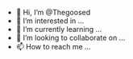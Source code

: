 - 👋 Hi, I’m @Thegoosed
- 👀 I’m interested in ...
- 🌱 I’m currently learning ...
- 💞️ I’m looking to collaborate on ...
- 📫 How to reach me ...

<!---
Thegoosed/Thegoosed is a ✨ special ✨ repository because its `README.md` (this file) appears on your GitHub profile.
You can click the Pr
